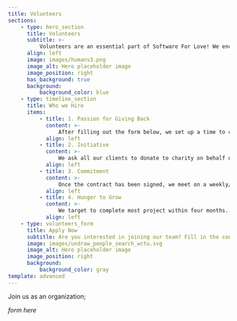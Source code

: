 ```yaml
---
title: Volunteers
sections:
    - type: hero_section
      title: Volunteers
      subtitle: >-
          Volunteers are an essential part of Software For Love! We encourage our team to be unique and proud of their creativity. We provide a platform that allows our volunteers to demonstrate their skills and abilities while giving back to our community. Apply today to join our growing team!
      align: left
      image: images/humans3.png
      image_alt: Hero placeholder image
      image_position: right
      has_background: true
      background:
          background_color: blue
    - type: timeline_section
      title: Who we Hire
      items:
          - title: 1. Passion for Giving Back
            content: >-
                After filling out the form below, we set up a time to call and understand your needs. We work with you to understand the problem and how best we can apply our technical expertise to solve it.
            align: left
          - title: 2. Initiative
            content: >-
                We ask all our clients to donate to charity on behalf of the services we provided. A charity is mutually chosen before the signing of a contract. If you don't have one in mind, we are happy to you refer established charities across North America!
            align: left
          - title: 3. Commitment
            content: >-
                Once the contract has been signed, we meet on a weekly/biweekly basis to update you on the status of the project. Our process starts with designing, then implementation and finally documentation and maintenance. Throughout this process, you as the client will have the opportunity to provide input and feedback on the project.
            align: left
          - title: 4. Hunger to Grow
            content: >-
                We target to complete most project within four months. At the end of project term, we work to deliver the product and making sure that you are content with the work done.
            align: left
    - type: volunteers_form
      title: Apply Now
      subtitle: Are you interested in joining our team? Fill in the contact form below, and we will reach out to you as soon as possible.
      image: images/undraw_people_search_wctu.svg
      image_alt: Hero placeholder image
      image_position: right
      background:
          background_color: gray
template: advanced
---
```


Join us as an organization;

_form here_
